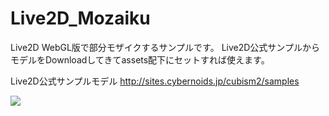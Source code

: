 # Live2D_Mozaiku
Live2D WebGL版で部分モザイクするサンプルです。
Live2D公式サンプルからモデルをDownloadしてきてassets配下にセットすれば使えます。

Live2D公式サンプルモデル http://sites.cybernoids.jp/cubism2/samples

<img src="http://simplecode.jp/lolipop/github/Live2D_Mozaiku.gif">